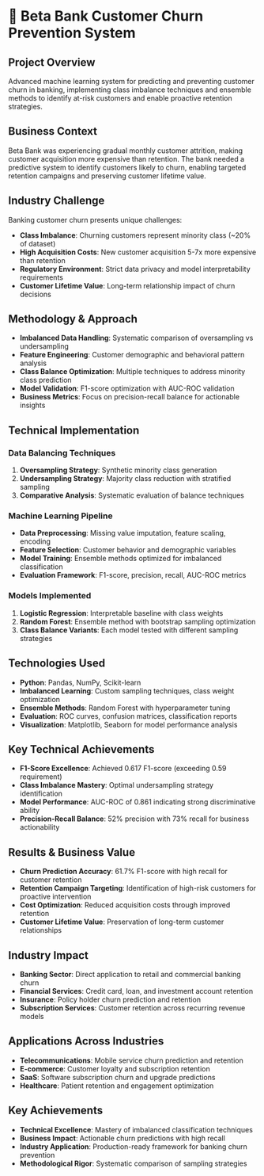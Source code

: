 # 🏦 Beta Bank Customer Churn Prevention System

## Project Overview
Advanced machine learning system for predicting and preventing customer churn in banking, implementing class imbalance techniques and ensemble methods to identify at-risk customers and enable proactive retention strategies.

## Business Context
Beta Bank was experiencing gradual monthly customer attrition, making customer acquisition more expensive than retention. The bank needed a predictive system to identify customers likely to churn, enabling targeted retention campaigns and preserving customer lifetime value.

## Industry Challenge
Banking customer churn presents unique challenges:
- **Class Imbalance**: Churning customers represent minority class (~20% of dataset)
- **High Acquisition Costs**: New customer acquisition 5-7x more expensive than retention
- **Regulatory Environment**: Strict data privacy and model interpretability requirements
- **Customer Lifetime Value**: Long-term relationship impact of churn decisions

## Methodology & Approach
- **Imbalanced Data Handling**: Systematic comparison of oversampling vs undersampling
- **Feature Engineering**: Customer demographic and behavioral pattern analysis
- **Class Balance Optimization**: Multiple techniques to address minority class prediction
- **Model Validation**: F1-score optimization with AUC-ROC validation
- **Business Metrics**: Focus on precision-recall balance for actionable insights

## Technical Implementation

### Data Balancing Techniques
1. **Oversampling Strategy**: Synthetic minority class generation
2. **Undersampling Strategy**: Majority class reduction with stratified sampling
3. **Comparative Analysis**: Systematic evaluation of balance techniques

### Machine Learning Pipeline
- **Data Preprocessing**: Missing value imputation, feature scaling, encoding
- **Feature Selection**: Customer behavior and demographic variables
- **Model Training**: Ensemble methods optimized for imbalanced classification
- **Evaluation Framework**: F1-score, precision, recall, AUC-ROC metrics

### Models Implemented
1. **Logistic Regression**: Interpretable baseline with class weights
2. **Random Forest**: Ensemble method with bootstrap sampling optimization
3. **Class Balance Variants**: Each model tested with different sampling strategies

## Technologies Used
- **Python**: Pandas, NumPy, Scikit-learn
- **Imbalanced Learning**: Custom sampling techniques, class weight optimization
- **Ensemble Methods**: Random Forest with hyperparameter tuning
- **Evaluation**: ROC curves, confusion matrices, classification reports
- **Visualization**: Matplotlib, Seaborn for model performance analysis

## Key Technical Achievements
- **F1-Score Excellence**: Achieved 0.617 F1-score (exceeding 0.59 requirement)
- **Class Imbalance Mastery**: Optimal undersampling strategy identification
- **Model Performance**: AUC-ROC of 0.861 indicating strong discriminative ability
- **Precision-Recall Balance**: 52% precision with 73% recall for business actionability

## Results & Business Value
- **Churn Prediction Accuracy**: 61.7% F1-score with high recall for customer retention
- **Retention Campaign Targeting**: Identification of high-risk customers for proactive intervention
- **Cost Optimization**: Reduced acquisition costs through improved retention
- **Customer Lifetime Value**: Preservation of long-term customer relationships

## Industry Impact
- **Banking Sector**: Direct application to retail and commercial banking churn
- **Financial Services**: Credit card, loan, and investment account retention
- **Insurance**: Policy holder churn prediction and retention
- **Subscription Services**: Customer retention across recurring revenue models

## Applications Across Industries
- **Telecommunications**: Mobile service churn prediction and retention
- **E-commerce**: Customer loyalty and subscription retention
- **SaaS**: Software subscription churn and upgrade predictions
- **Healthcare**: Patient retention and engagement optimization

## Key Achievements
- **Technical Excellence**: Mastery of imbalanced classification techniques
- **Business Impact**: Actionable churn predictions with high recall
- **Industry Application**: Production-ready framework for banking churn prevention
- **Methodological Rigor**: Systematic comparison of sampling strategies
